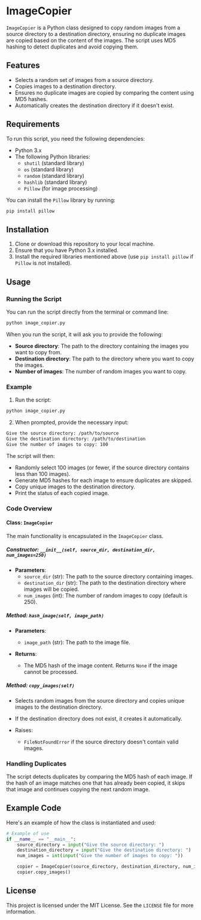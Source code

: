 # ImageCopier

`ImageCopier` is a Python class designed to copy random images from a source directory to a destination directory, ensuring no duplicate images are copied based on the content of the images. The script uses MD5 hashing to detect duplicates and avoid copying them.

## Features

- Selects a random set of images from a source directory.
- Copies images to a destination directory.
- Ensures no duplicate images are copied by comparing the content using MD5 hashes.
- Automatically creates the destination directory if it doesn't exist.

## Requirements

To run this script, you need the following dependencies:

- Python 3.x
- The following Python libraries:
  - `shutil` (standard library)
  - `os` (standard library)
  - `random` (standard library)
  - `hashlib` (standard library)
  - `Pillow` (for image processing)

You can install the `Pillow` library by running:

```bash
pip install pillow
```

## Installation

1. Clone or download this repository to your local machine.
2. Ensure that you have Python 3.x installed.
3. Install the required libraries mentioned above (use `pip install pillow` if `Pillow` is not installed).

## Usage

### Running the Script

You can run the script directly from the terminal or command line:

```bash
python image_copier.py
```

When you run the script, it will ask you to provide the following:

- **Source directory**: The path to the directory containing the images you want to copy from.
- **Destination directory**: The path to the directory where you want to copy the images.
- **Number of images**: The number of random images you want to copy.

### Example

1. Run the script:

```bash
python image_copier.py
```

2. When prompted, provide the necessary input:

```bash
Give the source directory: /path/to/source
Give the destination directory: /path/to/destination
Give the number of images to copy: 100
```

The script will then:

- Randomly select 100 images (or fewer, if the source directory contains less than 100 images).
- Generate MD5 hashes for each image to ensure duplicates are skipped.
- Copy unique images to the destination directory.
- Print the status of each copied image.

### Code Overview

#### Class: `ImageCopier`

The main functionality is encapsulated in the `ImageCopier` class.

##### Constructor: `__init__(self, source_dir, destination_dir, num_images=250)`

- **Parameters**:
  - `source_dir` (str): The path to the source directory containing images.
  - `destination_dir` (str): The path to the destination directory where images will be copied.
  - `num_images` (int): The number of random images to copy (default is 250).

##### Method: `hash_image(self, image_path)`

- **Parameters**:
  - `image_path` (str): The path to the image file.
  
- **Returns**:
  - The MD5 hash of the image content. Returns `None` if the image cannot be processed.

##### Method: `copy_images(self)`

- Selects random images from the source directory and copies unique images to the destination directory.
  
- If the destination directory does not exist, it creates it automatically.

- Raises:
  - `FileNotFoundError` if the source directory doesn't contain valid images.

### Handling Duplicates

The script detects duplicates by comparing the MD5 hash of each image. If the hash of an image matches one that has already been copied, it skips that image and continues copying the next random image.

## Example Code

Here's an example of how the class is instantiated and used:

```python
# Example of use
if __name__ == "__main__":
    source_directory = input("Give the source directory: ")
    destination_directory = input("Give the destination directory: ")
    num_images = int(input("Give the number of images to copy: "))

    copier = ImageCopier(source_directory, destination_directory, num_images=int(num_images))
    copier.copy_images()
```

## License

This project is licensed under the MIT License. See the `LICENSE` file for more information.
